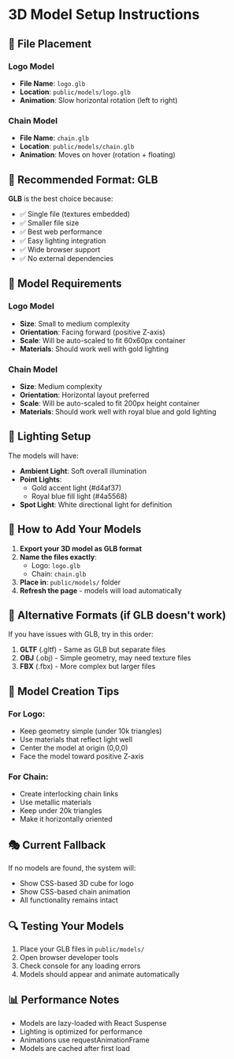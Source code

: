 # 3D Model Setup Instructions

## 📁 File Placement

### Logo Model
- **File Name**: `logo.glb`
- **Location**: `public/models/logo.glb`
- **Animation**: Slow horizontal rotation (left to right)

### Chain Model  
- **File Name**: `chain.glb`
- **Location**: `public/models/chain.glb`
- **Animation**: Moves on hover (rotation + floating)

## 🎯 Recommended Format: **GLB**

**GLB** is the best choice because:
- ✅ Single file (textures embedded)
- ✅ Smaller file size
- ✅ Best web performance
- ✅ Easy lighting integration
- ✅ Wide browser support
- ✅ No external dependencies

## 📐 Model Requirements

### Logo Model
- **Size**: Small to medium complexity
- **Orientation**: Facing forward (positive Z-axis)
- **Scale**: Will be auto-scaled to fit 60x60px container
- **Materials**: Should work well with gold lighting

### Chain Model
- **Size**: Medium complexity
- **Orientation**: Horizontal layout preferred
- **Scale**: Will be auto-scaled to fit 200px height container
- **Materials**: Should work well with royal blue and gold lighting

## 🎨 Lighting Setup

The models will have:
- **Ambient Light**: Soft overall illumination
- **Point Lights**: 
  - Gold accent light (#d4af37)
  - Royal blue fill light (#4a5568)
- **Spot Light**: White directional light for definition

## 🚀 How to Add Your Models

1. **Export your 3D model as GLB format**
2. **Name the files exactly**:
   - Logo: `logo.glb`
   - Chain: `chain.glb`
3. **Place in**: `public/models/` folder
4. **Refresh the page** - models will load automatically

## 🔧 Alternative Formats (if GLB doesn't work)

If you have issues with GLB, try in this order:
1. **GLTF** (.gltf) - Same as GLB but separate files
2. **OBJ** (.obj) - Simple geometry, may need texture files
3. **FBX** (.fbx) - More complex but larger files

## 📝 Model Creation Tips

### For Logo:
- Keep geometry simple (under 10k triangles)
- Use materials that reflect light well
- Center the model at origin (0,0,0)
- Face the model toward positive Z-axis

### For Chain:
- Create interlocking chain links
- Use metallic materials
- Keep under 20k triangles
- Make it horizontally oriented

## 🎭 Current Fallback

If no models are found, the system will:
- Show CSS-based 3D cube for logo
- Show CSS-based chain animation
- All functionality remains intact

## 🔍 Testing Your Models

1. Place your GLB files in `public/models/`
2. Open browser developer tools
3. Check console for any loading errors
4. Models should appear and animate automatically

## 📊 Performance Notes

- Models are lazy-loaded with React Suspense
- Lighting is optimized for performance
- Animations use requestAnimationFrame
- Models are cached after first load